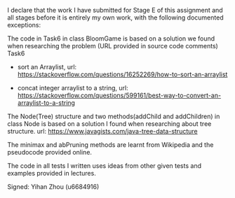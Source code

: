 I declare that the work I have submitted for Stage E of this assignment and all stages before it is entirely my own work, with the
following documented exceptions:


The code in Task6 in class BloomGame is based on a solution we found when researching the problem (URL provided in source code comments)
   Task6
   - sort an Arraylist,
   url: https://stackoverflow.com/questions/16252269/how-to-sort-an-arraylist

   - concat integer arraylist to a string,
   url: https://stackoverflow.com/questions/599161/best-way-to-convert-an-arraylist-to-a-string

The Node(Tree) structure and two methods(addChild and addChildren) in class Node is based on a solution I found when researching about tree structure. url: https://www.javagists.com/java-tree-data-structure

The minimax and abPruning methods are learnt from Wikipedia and the pseudocode provided online.

The code in all tests I written uses ideas from other given tests and examples provided in lectures.

Signed: Yihan Zhou (u6684916)
